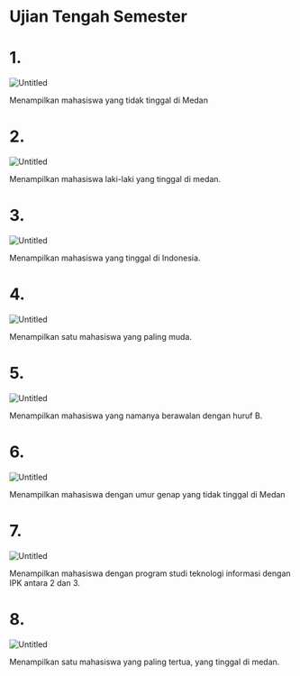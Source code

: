 # Ujian Tengah Semester

# 1.

![Untitled](Ujian%20Tengah%20Semester%206b6a9c8def2f49b9bd7e20edaef52241/Untitled.png)

Menampilkan mahasiswa yang tidak tinggal di Medan

# 2.

 

![Untitled](Ujian%20Tengah%20Semester%206b6a9c8def2f49b9bd7e20edaef52241/Untitled%201.png)

Menampilkan mahasiswa laki-laki yang tinggal di medan.

# 3.

![Untitled](Ujian%20Tengah%20Semester%206b6a9c8def2f49b9bd7e20edaef52241/Untitled%202.png)

Menampilkan mahasiswa yang tinggal di Indonesia.

# 4.

![Untitled](Ujian%20Tengah%20Semester%206b6a9c8def2f49b9bd7e20edaef52241/Untitled%203.png)

Menampilkan satu mahasiswa yang paling muda.

# 5.

![Untitled](Ujian%20Tengah%20Semester%206b6a9c8def2f49b9bd7e20edaef52241/Untitled%204.png)

Menampilkan mahasiswa yang namanya berawalan dengan huruf B.

# 6.

![Untitled](Ujian%20Tengah%20Semester%206b6a9c8def2f49b9bd7e20edaef52241/Untitled%205.png)

Menampilkan mahasiswa dengan umur genap yang tidak tinggal di Medan

# 7.

![Untitled](Ujian%20Tengah%20Semester%206b6a9c8def2f49b9bd7e20edaef52241/Untitled%206.png)

Menampilkan mahasiswa dengan program studi teknologi informasi dengan IPK antara 2 dan 3.

# 8.

![Untitled](Ujian%20Tengah%20Semester%206b6a9c8def2f49b9bd7e20edaef52241/Untitled%207.png)

Menampilkan satu mahasiswa yang paling tertua, yang tinggal di medan.